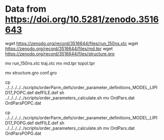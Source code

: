 # Data from https://doi.org/10.5281/zenodo.3516643

wget https://zenodo.org/record/3516644/files/run_150ns.xtc
wget https://zenodo.org/record/3516644/files/md.tpr
wget https://zenodo.org/record/3516644/files/structure.gro

mv run_150ns.xtc traj.xtc
mv md.tpr topol.tpr

mv structure.gro conf.gro

cp  ../../../../../scripts/orderParm_defs/order_parameter_definitions_MODEL_LIPID17_POPC.def defFILE.def
sh ../../../../../scripts/order_parameters_calculate.sh
mv OrdPars.dat OrdParsPOPC.dat

cp  ../../../../../scripts/orderParm_defs/order_parameter_definitions_MODEL_LIPID17_POPG.def defFILE.def
sh ../../../../../scripts/order_parameters_calculate.sh
mv OrdPars.dat OrdParsPOPG.dat
